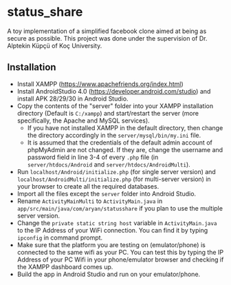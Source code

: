 # status_share
A toy implementation of a simplified facebook clone aimed at being as secure as possible.
This project was done under the supervision of Dr. Alptekin Küpçü of Koç University.

## Installation
* Install XAMPP (https://www.apachefriends.org/index.html)
* Install AndroidStudio 4.0 (https://developer.android.com/studio) and install APK 28/29/30 in Android Studio.
* Copy the contents of the "server" folder into your XAMPP installation directory (Default is `C:/xampp`) and start/restart the server (more specifically, the Apache and MySQL services). 
  * If you have not installed XAMPP in the default directory, then change the directory accordingly in the `server/mysql/bin/my.ini` file.
  * It is assumed that the credentials of the default admin account of phpMyAdmin are not changed. If they are, change the username and password field in line 3-4 of every `.php` file (in `server/htdocs/Android` and `server/htdocs/AndroidMulti`).
* Run `localhost/Android/initialize.php` (for single server version) and `localhost/AndroidMulti/initialize.php` (for multi-server version) in your browser to create all the required databases.
* Import all the files except the `server` folder into Android Studio.
* Rename `ActivityMainMulti` to `ActivityMain.java` in `app/src/main/java/com/aryan/statusshare` if you plan to use the multiple server version.
* Change the `private static string host` variable in `ActivityMain.java` to the IP Address of your WiFi connection. You can find it by typing `ipconfig` in command prompt. 
* Make sure that the platform you are testing on (emulator/phone) is connected to the same wifi as your PC. You can test this by typing the IP Address of your PC Wifi in your phone/emulator browser and checking if the XAMPP dashboard comes up.
* Build the app in Android Studio and run on your emulator/phone.
